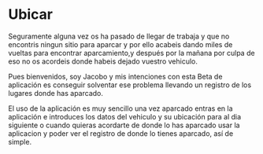 # Ubicar
 
Seguramente alguna vez os ha pasado de llegar de trabaja y que no encontris ningun sitio para aparcar
y por ello acabeis dando miles de vueltas para encontrar aparcamiento,y después por la mañana por 
culpa de eso no os acordeis donde habeis dejado vuestro vehiculo.

Pues bienvenidos, soy Jacobo y mis intenciones con esta Beta de aplicación es conseguir
solventar ese problema llevando un registro de los lugares donde has aparcado.

El uso de la aplicación es muy sencillo una vez aparcado entras en la aplicación e introduces
los datos del vehiculo y su ubicación para al dia siguiente o cuando quieras acordarte de 
donde lo has aparcado usar la aplicacion y poder ver el registro de donde lo tienes aparcado,
así de simple.
